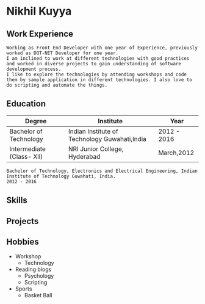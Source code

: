 # Nikhil Kuyya

## Work Experience

    Working as Front End Developer with one year of Experience, previously worked as DOT-NET Developer for one year.
    I am inclined to work at different technologies with good practices and worked in diverse projects to gain understanding of software       development process.
    I like to explore the technologies by attending workshops and code them by sample application in different technologies. I also love to   do scripting and automate the things.

## Education

| Degree                    | Institute                                     | Year        |
| ------------------------- | --------------------------------------------- | ----------- |
| Bachelor of Technology    | Indian Institute of Technology Guwahati,India | 2012 - 2016 |
| Intermediate (Class- Xll) | NRI Junior College, Hyderabad                 | March,2012  |


    Bachelor of Technology, Electronics and Electrical Engineering, Indian Institute of Technology Guwahati, India.
    2012 - 2016

## Skills

## Projects

## Hobbies

- Workshop
  - Technology
- Reading blogs
  - Psychology
  - Scripting
- Sports
  - Basket Ball
